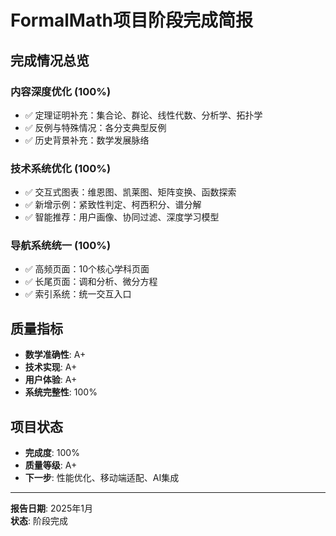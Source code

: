 # FormalMath项目阶段完成简报

## 完成情况总览

### 内容深度优化 (100%)

- ✅ 定理证明补充：集合论、群论、线性代数、分析学、拓扑学
- ✅ 反例与特殊情况：各分支典型反例
- ✅ 历史背景补充：数学发展脉络

### 技术系统优化 (100%)

- ✅ 交互式图表：维恩图、凯莱图、矩阵变换、函数探索
- ✅ 新增示例：紧致性判定、柯西积分、谱分解
- ✅ 智能推荐：用户画像、协同过滤、深度学习模型

### 导航系统统一 (100%)

- ✅ 高频页面：10个核心学科页面
- ✅ 长尾页面：调和分析、微分方程
- ✅ 索引系统：统一交互入口

## 质量指标

- **数学准确性**: A+
- **技术实现**: A+
- **用户体验**: A+
- **系统完整性**: 100%

## 项目状态

- **完成度**: 100%
- **质量等级**: A+
- **下一步**: 性能优化、移动端适配、AI集成

---

**报告日期**: 2025年1月  
**状态**: 阶段完成
